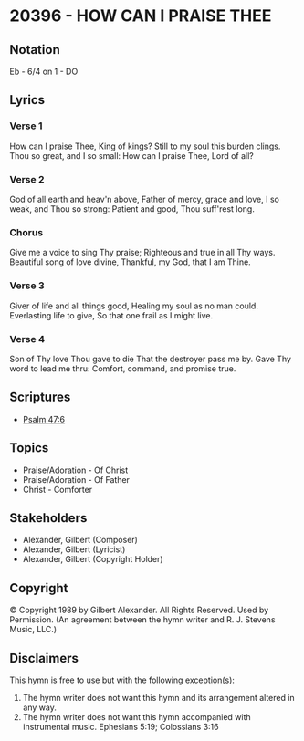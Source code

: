 # 20396 - HOW CAN I PRAISE THEE

## Notation

Eb - 6/4 on 1 - DO

## Lyrics

### Verse 1

How can I praise Thee, King of kings? Still to my soul this burden clings. Thou so great, and I so small: How can I praise Thee, Lord of all?

### Verse 2

God of all earth and heav'n above, Father of mercy, grace and love, I so weak, and Thou so strong: Patient and good, Thou suff'rest long.

### Chorus

Give me a voice to sing Thy praise; Righteous and true in all Thy ways. Beautiful song of love divine, Thankful, my God, that I am Thine.

### Verse 3

Giver of life and all things good, Healing my soul as no man could. Everlasting life to give, So that one frail as I might live.

### Verse 4

Son of Thy love Thou gave to die That the destroyer pass me by. Gave Thy word to lead me thru: Comfort, command, and promise true.


## Scriptures

- [Psalm 47:6](https://www.biblegateway.com/passage/?search=Psalm%2047%3A6)

## Topics

- Praise/Adoration - Of Christ
- Praise/Adoration - Of Father
- Christ - Comforter

## Stakeholders

- Alexander, Gilbert (Composer)
- Alexander, Gilbert (Lyricist)
- Alexander, Gilbert (Copyright Holder)

## Copyright

© Copyright 1989 by Gilbert Alexander. All Rights Reserved. Used by Permission.
(An agreement between the hymn writer and R. J. Stevens Music, LLC.)

## Disclaimers

This hymn is free to use but with the following exception(s):
1. The hymn writer does not want this hymn and its arrangement altered in any way.
2. The hymn writer does not want this hymn accompanied with instrumental music.
Ephesians 5:19; Colossians 3:16

